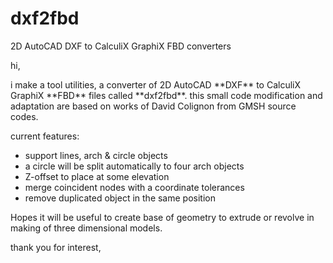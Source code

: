 # dxf2fbd
2D AutoCAD DXF to CalculiX GraphiX FBD converters

hi,

<p>i make a tool utilities, a converter of 2D AutoCAD **DXF** to CalculiX GraphiX **FBD** files called **dxf2fbd**. this small code modification and adaptation are based on works of David Colignon from GMSH source codes.</p>

current features:
<ul>
  <li>support lines, arch & circle objects</li>
<li>a circle will be split automatically to four arch objects</li>
<li>Z-offset to place at some elevation</li>
<li>merge coincident nodes with a coordinate tolerances</li>
<li>remove duplicated object in the same position</li>
</ul>

<p>Hopes it will be useful to create base of geometry to extrude or revolve in making of three dimensional models.</p>

thank you for interest,

